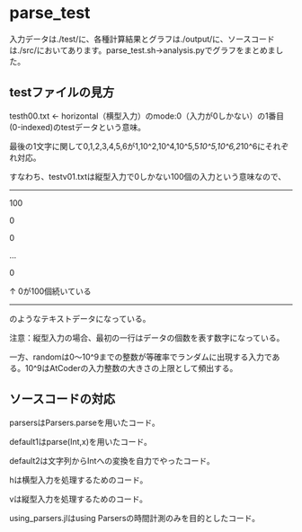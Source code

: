 # parse_test 


入力データは./test/に、各種計算結果とグラフは./output/に、ソースコードは./src/においてあります。parse_test.sh→analysis.pyでグラフをまとめました。


## testファイルの見方

testh00.txt ← horizontal（横型入力）のmode:0（入力が0しかない）の1番目(0-indexed)のtestデータという意味。

最後の1文字に関して0,1,2,3,4,5,6が1,10^2,10^4,10^5,5*10^5,10^6,2*10^6にそれぞれ対応。

すなわち、testv01.txtは縦型入力で0しかない100個の入力という意味なので、

***

100

0

0

…

0

↑ 0が100個続いている

***

のようなテキストデータになっている。

注意：縦型入力の場合、最初の一行はデータの個数を表す数字になっている。

一方、randomは0～10^9までの整数が等確率でランダムに出現する入力である。10^9はAtCoderの入力整数の大きさの上限として頻出する。

## ソースコードの対応

parsersはParsers.parseを用いたコード。

default1はparse(Int,x)を用いたコード。

default2は文字列からIntへの変換を自力でやったコード。

hは横型入力を処理するためのコード。

vは縦型入力を処理するためのコード。

using_parsers.jlはusing Parsersの時間計測のみを目的としたコード。
